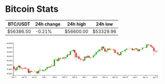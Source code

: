# Bitcoin Stats

BTC/USDT|24h change|24h high|24h low|
|---|---|---|---|
|$56386.50|-0.21%|$56600.00|$53329.96|

<img src="./chart.svg">
